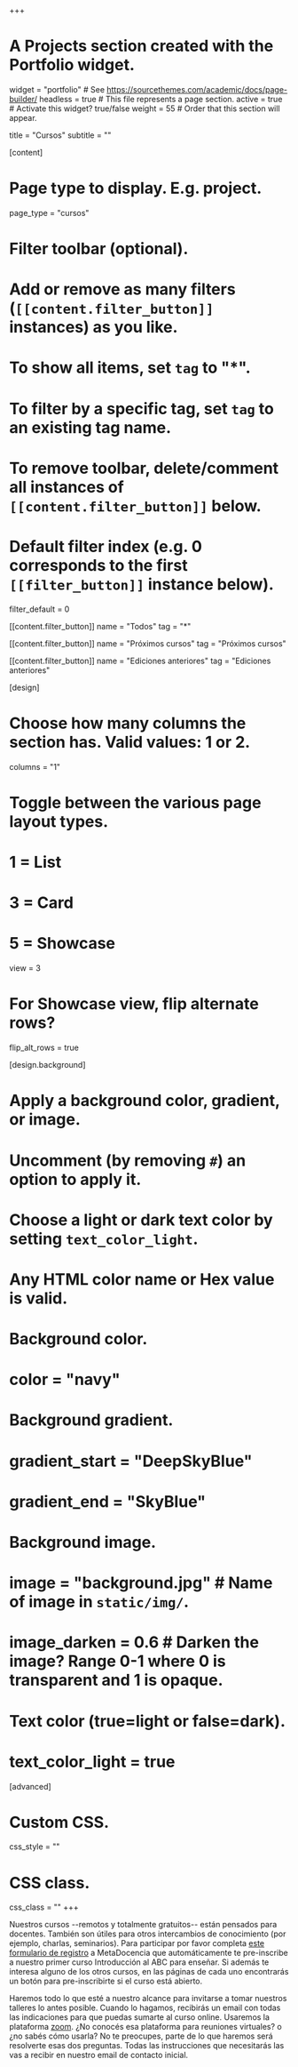 +++
# A Projects section created with the Portfolio widget.
widget = "portfolio"  # See https://sourcethemes.com/academic/docs/page-builder/
headless = true  # This file represents a page section.
active = true  # Activate this widget? true/false
weight = 55  # Order that this section will appear.

title = "Cursos"
subtitle = ""

[content]
  # Page type to display. E.g. project.
  page_type = "cursos"
  
  # Filter toolbar (optional).
  # Add or remove as many filters (`[[content.filter_button]]` instances) as you like.
  # To show all items, set `tag` to "*".
  # To filter by a specific tag, set `tag` to an existing tag name.
  # To remove toolbar, delete/comment all instances of `[[content.filter_button]]` below.
  
  # Default filter index (e.g. 0 corresponds to the first `[[filter_button]]` instance below).
  filter_default = 0
  
  [[content.filter_button]]
    name = "Todos"
    tag = "*"
   
  [[content.filter_button]]
    name = "Próximos cursos"
    tag = "Próximos cursos"
    
  [[content.filter_button]]
    name = "Ediciones anteriores"
    tag = "Ediciones anteriores"


[design]
  # Choose how many columns the section has. Valid values: 1 or 2.
  columns = "1"

  # Toggle between the various page layout types.
  #   1 = List
  #   3 = Card
  #   5 = Showcase
  view = 3

  # For Showcase view, flip alternate rows?
  flip_alt_rows = true

[design.background]
  # Apply a background color, gradient, or image.
  #   Uncomment (by removing `#`) an option to apply it.
  #   Choose a light or dark text color by setting `text_color_light`.
  #   Any HTML color name or Hex value is valid.
  
  # Background color.
  # color = "navy"
  
  # Background gradient.
  # gradient_start = "DeepSkyBlue"
  # gradient_end = "SkyBlue"
  
  # Background image.
  # image = "background.jpg"  # Name of image in `static/img/`.
  # image_darken = 0.6  # Darken the image? Range 0-1 where 0 is transparent and 1 is opaque.

  # Text color (true=light or false=dark).
  # text_color_light = true  
  
[advanced]
 # Custom CSS. 
 css_style = ""
 
 # CSS class.
 css_class = ""
+++



Nuestros cursos --remotos y totalmente gratuitos-- están pensados para docentes. También son útiles para otros intercambios de conocimiento (por ejemplo, charlas, seminarios). Para participar por favor completa [este formulario de registro](https://docs.google.com/forms/d/e/1FAIpQLScC20Me-fX7UmCNhNswulYfOVQF4XiyIHgtde_R8CWreCmWhA/viewform?usp=sf_link) a MetaDocencia que automáticamente te pre-inscribe a nuestro primer curso Introducción al ABC para enseñar. Si además te interesa alguno de los otros cursos, en las páginas de cada uno encontrarás un botón para pre-inscribirte si el curso está abierto. 

Haremos todo lo que esté a nuestro alcance para invitarse a tomar nuestros talleres lo antes posible. Cuando lo hagamos, recibirás un email con todas las indicaciones para que puedas sumarte al curso online. Usaremos la plataforma [zoom](https://zoom.us/). ¿No conocés esa plataforma para reuniones virtuales? o ¿no sabés cómo usarla? No te preocupes, parte de lo que haremos será resolverte esas dos preguntas. Todas las instrucciones que necesitarás las vas a recibir en nuestro email de contacto inicial.
